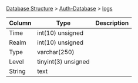 [Database Structure](Database-Structure) > [Auth-Database](Auth-Database) > [logs](logs)

Column | Type | Description
--- | --- | ---
Time | int(10) unsigned | 
Realm | int(10) unsigned | 
Type | varchar(250) | 
Level | tinyint(3) unsigned | 
String | text | 
